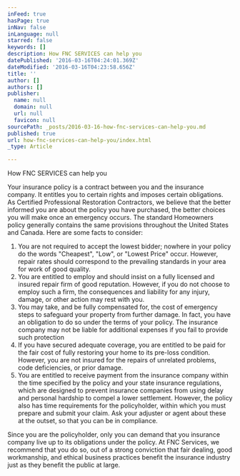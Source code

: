 ```yaml
---
inFeed: true
hasPage: true
inNav: false
inLanguage: null
starred: false
keywords: []
description: How FNC SERVICES can help you
datePublished: '2016-03-16T04:24:01.369Z'
dateModified: '2016-03-16T04:23:58.656Z'
title: ''
author: []
authors: []
publisher:
  name: null
  domain: null
  url: null
  favicon: null
sourcePath: _posts/2016-03-16-how-fnc-services-can-help-you.md
published: true
url: how-fnc-services-can-help-you/index.html
_type: Article

---
```

How FNC SERVICES can help you

Your insurance policy is a contract between you and the insurance company. It entitles you to certain rights and imposes certain obligations. As Certified Professional Restoration Contractors, we believe that the better informed you are about the policy you have purchased, the better choices you will make once an emergency occurs. The standard Homeowners policy generally contains the same provisions throughout the United States and Canada. Here are some facts to consider:

1. You are not required to accept the lowest bidder; nowhere in your policy do the words "Cheapest", "Low", or "Lowest Price" occur. However, repair rates should correspond to the prevailing standards in your area for work of good quality.
2. You are entitled to employ and should insist on a fully licensed and insured repair firm of good reputation. However, if you do not choose to employ such a firm, the consequences and liability for any injury, damage, or other action may rest with you.
3. You may take, and be fully compensated for, the cost of emergency steps to safeguard your property from further damage. In fact, you have an obligation to do so under the terms of your policy. The insurance company may not be liable for additional expenses if you fail to provide such protection
4. If you have secured adequate coverage, you are entitled to be paid for the fair cost of fully restoring your home to its pre-loss condition. However, you are not insured for the repairs of unrelated problems, code deficiencies, or prior damage.
5. You are entitled to receive payment from the insurance company within the time specified by the policy and your state insurance regulations, which are designed to prevent insurance companies from using delay and personal hardship to compel a lower settlement. However, the policy also has time requirements for the policyholder, within which you must prepare and submit your claim. Ask your adjuster or agent about these at the outset, so that you can be in compliance.

Since you are the policyholder, only you can demand that you insurance company live up to its obligations under the policy. At FNC Services, we recommend that you do so, out of a strong conviction that fair dealing, good workmanship, and ethical business practices benefit the insurance industry just as they benefit the public at large.